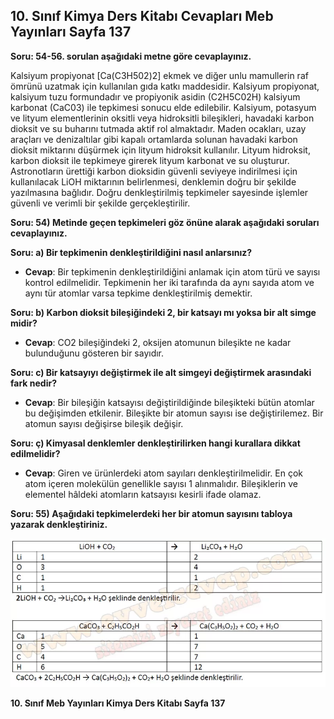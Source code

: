 ## 10. Sınıf Kimya Ders Kitabı Cevapları Meb Yayınları Sayfa 137

**Soru: 54-56. sorulan aşağıdaki metne göre cevaplayınız.**

Kalsiyum propiyonat [Ca(C3H502)2] ekmek ve diğer unlu mamullerin raf ömrünü uzatmak için kullanılan gıda katkı maddesidir. Kalsiyum propiyonat, kalsiyum tuzu formundadır ve propiyonik asidin (C2H5C02H) kalsiyum karbonat (CaC03) ile tepkimesi sonucu elde edilebilir. Kalsiyum, potasyum ve lityum elementlerinin oksitli veya hidroksitli bileşikleri, havadaki karbon dioksit ve su buharını tutmada aktif rol almaktadır. Maden ocakları, uzay araçları ve denizaltılar gibi kapalı ortamlarda solunan havadaki karbon dioksit miktarını düşürmek için lityum hidroksit kullanılır. Lityum hidroksit, karbon dioksit ile tepkimeye girerek lityum karbonat ve su oluşturur. Astronotların ürettiği karbon dioksidin güvenli seviyeye indirilmesi için kullanılacak LiOH miktarının belirlenmesi, denklemin doğru bir şekilde yazılmasına bağlıdır. Doğru denkleştirilmiş tepkimeler sayesinde işlemler güvenli ve verimli bir şekilde gerçekleştirilir.

**Soru: 54) Metinde geçen tepkimeleri göz önüne alarak aşağıdaki soruları cevaplayınız.**

**Soru: a) Bir tepkimenin denkleştirildiğini nasıl anlarsınız?**

* **Cevap**: Bir tepkimenin denkleştirildiğini anlamak için atom türü ve sayısı kontrol edilmelidir. Tepkimenin her iki tarafında da aynı sayıda atom ve aynı tür atomlar varsa tepkime denkleştirilmiş demektir.

**Soru: b) Karbon dioksit bileşiğindeki 2, bir katsayı mı yoksa bir alt simge midir?**

* **Cevap**: CO2 bileşiğindeki 2, oksijen atomunun bileşikte ne kadar bulunduğunu gösteren bir sayıdır.

**Soru: c) Bir katsayıyı değiştirmek ile alt simgeyi değiştirmek arasındaki fark nedir?**

* **Cevap**: Bir bileşiğin katsayısı değiştirildiğinde bileşikteki bütün atomlar bu değişimden etkilenir. Bileşikte bir atomun sayısı ise değiştirilemez. Bir atomun sayısı değişirse bileşik değişir.

**Soru: ç) Kimyasal denklemler denkleştirilirken hangi kurallara dikkat edilmelidir?**

* **Cevap**: Giren ve ürünlerdeki atom sayıları denkleştirilmelidir. En çok atom içeren molekülün genellikle sayısı 1 alınmalıdır. Bileşiklerin ve elementel hâldeki atomların katsayısı kesirli ifade olamaz.

**Soru: 55) Aşağıdaki tepkimelerdeki her bir atomun sayısını tabloya yazarak denkleştiriniz.**

![](./image1.webp)

**10. Sınıf Meb Yayınları Kimya Ders Kitabı Sayfa 137**